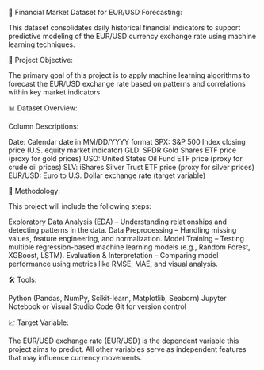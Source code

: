 📁 Financial Market Dataset for EUR/USD Forecasting:

This dataset consolidates daily historical financial indicators to support predictive modeling of the EUR/USD currency exchange rate using machine learning techniques.

📌 Project Objective:

The primary goal of this project is to apply machine learning algorithms to forecast the EUR/USD exchange rate based on patterns and correlations within key market indicators.

📊 Dataset Overview:

Column Descriptions:

Date: Calendar date in MM/DD/YYYY format
SPX: S&P 500 Index closing price (U.S. equity market indicator)
GLD: SPDR Gold Shares ETF price (proxy for gold prices)
USO: United States Oil Fund ETF price (proxy for crude oil prices)
SLV: iShares Silver Trust ETF price (proxy for silver prices)
EUR/USD: Euro to U.S. Dollar exchange rate (target variable)

🧠 Methodology:

This project will include the following steps:

Exploratory Data Analysis (EDA) – Understanding relationships and detecting patterns in the data.
Data Preprocessing – Handling missing values, feature engineering, and normalization.
Model Training – Testing multiple regression-based machine learning models (e.g., Random Forest, XGBoost, LSTM).
Evaluation & Interpretation – Comparing model performance using metrics like RMSE, MAE, and visual analysis.

🛠️ Tools:

Python (Pandas, NumPy, Scikit-learn, Matplotlib, Seaborn)
Jupyter Notebook or Visual Studio Code
Git for version control

📈 Target Variable:

The EUR/USD exchange rate (EUR/USD) is the dependent variable this project aims to predict. All other variables serve as independent features that may influence currency movements.
